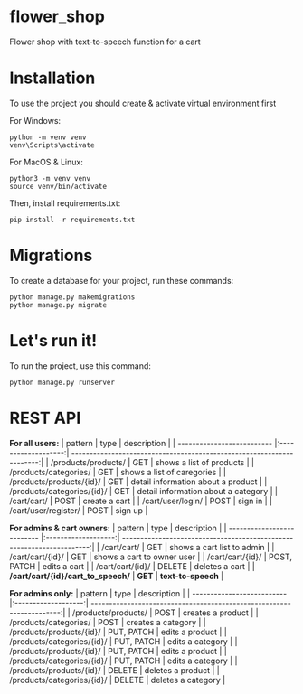 # flower_shop
Flower shop with text-to-speech function for a cart
# Installation
To use the project you should create & activate virtual environment first

For Windows:
```
python -m venv venv
venv\Scripts\activate
```

For MacOS & Linux:
```
python3 -m venv venv
source venv/bin/activate
```

Then, install requirements.txt:
```
pip install -r requirements.txt
```
# Migrations
To create a database for your project, run these commands:
```
python manage.py makemigrations
python manage.py migrate
```
# Let's run it!
To run the project, use this command:
```
python manage.py runserver
```
# REST API

**For all users:**
| pattern                    | type                |                                                           description |
| -------------------------- |:-------------------:| ---------------------------------------------------------------------:|
| /products/products/        |             GET     |                                              shows a list of products |
| /products/categories/      |               GET   |                                            shows a list of caregories |
| /products/products/{id}/   |        GET          |                                    detail information about a product |
| /products/categories/{id}/ |        GET          |                                   detail information about a category |
| /cart/cart/                |        POST         |                                                         create a cart |
| /cart/user/login/          |        POST         |                                                               sign in |
| /cart/user/register/       |        POST         |                                                               sign up |

**For admins & cart owners:**
| pattern                    | type                |                                                           description |
| -------------------------- |:-------------------:| ---------------------------------------------------------------------:|
| /cart/cart/                |             GET     |                                            shows a cart list to admin |
| /cart/cart/{id}/           |               GET   |                                            shows a cart to owner user |
| /cart/cart/{id}/           | POST, PATCH         |                                                          edits a cart |
| /cart/cart/{id}/           |        DELETE       |                                                        deletes a cart |
| **/cart/cart/{id}/cart_to_speech/** |    **GET**          |                                                    **text-to-speech** |

**For admins only:**
| pattern                    | type                |                                                           description |
| -------------------------- |:-------------------:| ---------------------------------------------------------------------:|
| /products/products/        |            POST     |                                                     creates a product |
| /products/categories/      |              POST   |                                                    creates a category |
| /products/products/{id}/   | PUT, PATCH          |                                                       edits a product |
| /products/categories/{id}/ |  PUT, PATCH         |                                                      edits a category |
| /products/products/{id}/   | PUT, PATCH          |                                                       edits a product |
| /products/categories/{id}/ |  PUT, PATCH         |                                                      edits a category |
| /products/products/{id}/   | DELETE              |                                                     deletes a product |
| /products/categories/{id}/ |  DELETE             |                                                    deletes a category |

